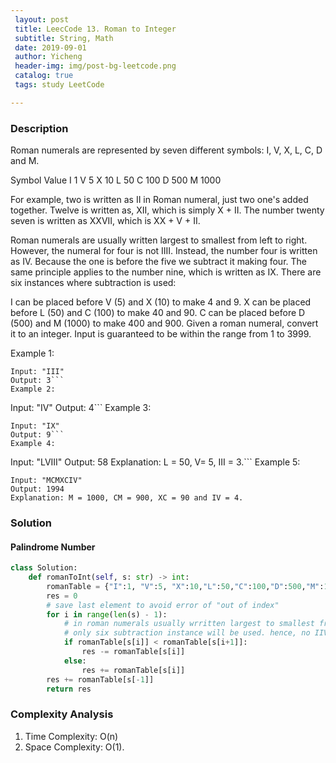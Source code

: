 ```yaml
--- 
 layout: post
 title: LeecCode 13. Roman to Integer
 subtitle: String, Math
 date: 2019-09-01
 author: Yicheng
 header-img: img/post-bg-leetcode.png
 catalog: true
 tags: study LeetCode

---
```


### Description

Roman numerals are represented by seven different symbols: I, V, X, L, C, D and M.

Symbol       Value
I             1
V             5
X             10
L             50
C             100
D             500
M             1000

For example, two is written as II in Roman numeral, just two one's added together. Twelve is written as, XII, which is simply X + II. The number twenty seven is written as XXVII, which is XX + V + II.

Roman numerals are usually written largest to smallest from left to right. However, the numeral for four is not IIII. Instead, the number four is written as IV. Because the one is before the five we subtract it making four. The same principle applies to the number nine, which is written as IX. There are six instances where subtraction is used:

I can be placed before V (5) and X (10) to make 4 and 9. 
X can be placed before L (50) and C (100) to make 40 and 90. 
C can be placed before D (500) and M (1000) to make 400 and 900.
Given a roman numeral, convert it to an integer. Input is guaranteed to be within the range from 1 to 3999.

Example 1:
```
Input: "III"
Output: 3```
Example 2:
```
Input: "IV"
Output: 4```
Example 3:
```
Input: "IX"
Output: 9```
Example 4:
```
Input: "LVIII"
Output: 58
Explanation: L = 50, V= 5, III = 3.```
Example 5:
```
Input: "MCMXCIV"
Output: 1994
Explanation: M = 1000, CM = 900, XC = 90 and IV = 4.
```

### Solution

#### Palindrome Number

```python
class Solution:
    def romanToInt(self, s: str) -> int:
        romanTable = {"I":1, "V":5, "X":10,"L":50,"C":100,"D":500,"M":1000}
        res = 0
        # save last element to avoid error of "out of index"
        for i in range(len(s) - 1):
            # in roman numerals usually wrritten largest to smallest from left to right
            # only six subtraction instance will be used. hence, no IIV equal to 3, 3 is always III
            if romanTable[s[i]] < romanTable[s[i+1]]:
                res -= romanTable[s[i]]
            else:
                res += romanTable[s[i]]
        res += romanTable[s[-1]]
        return res
```

### Complexity Analysis

1. Time Complexity: O(n)
2. Space Complexity: O(1).
